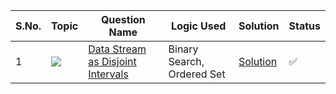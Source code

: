 S.No. | Topic | Question Name | Logic Used | Solution | Status |
------|---------------|------------|-------|------|------|
1 | ![](https://img.shields.io/badge/Design-f0772b?style=for-the-badge&logo=array&logoColor=black) | [ Data Stream as Disjoint Intervals](https://leetcode.com/problems/data-stream-as-disjoint-intervals/) | Binary Search, Ordered Set | [Solution]() | ✅ |
